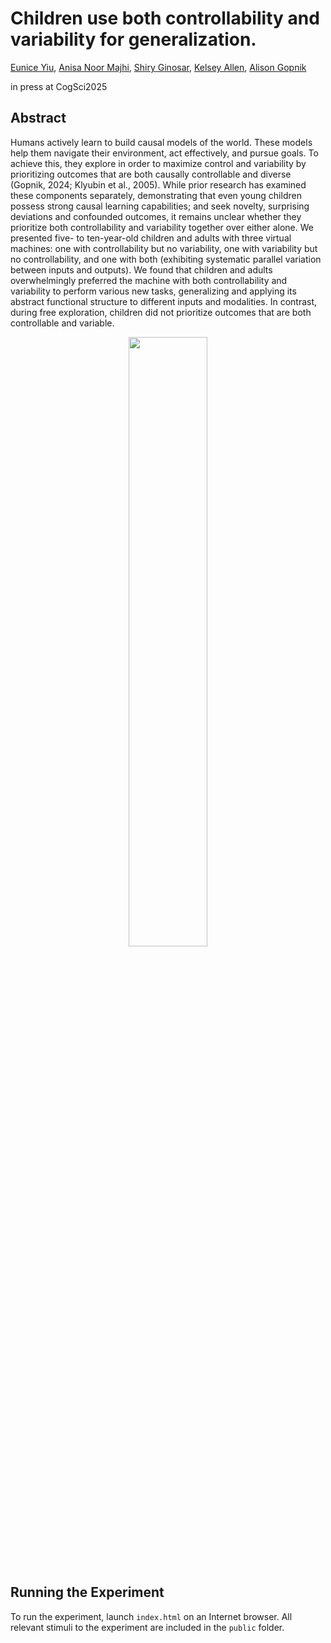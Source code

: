 # Children use both controllability and variability for generalization.
[Eunice Yiu](https://ey242.github.io/), [Anisa Noor Majhi](https://www.linkedin.com/in/anisamajhi), [Shiry Ginosar](https://shiry.ttic.edu/), [Kelsey Allen](https://k-r-allen.github.io/), [Alison Gopnik](http://alisongopnik.com/)

in press at CogSci2025

## Abstract

 Humans actively learn to build causal models of the world. These models help them navigate their environment, act effectively, and pursue goals. To achieve this, they explore in order to maximize control and variability by prioritizing outcomes that are both causally controllable and diverse (Gopnik, 2024; Klyubin et al., 2005). While prior research has examined these components separately, demonstrating that even young children possess strong causal learning capabilities; and seek novelty, surprising deviations and confounded outcomes, it remains unclear whether they prioritize both controllability and variability together over either alone. We presented five- to ten-year-old children and adults with three virtual machines: one with controllability but no variability, one with variability but no controllability, and one with both (exhibiting systematic parallel variation between inputs and outputs). We found that children and adults overwhelmingly preferred the machine with both controllability and variability to perform various new tasks, generalizing and applying its abstract functional structure to different inputs and modalities. In contrast, during free exploration, children did not prioritize outcomes that are both controllable and variable.


<div align="center">
    <img src="public/OVB.png" height="50%" width="50%">
</div>
<br>

## Running the Experiment

To run the experiment, launch `index.html` on an Internet browser. All relevant stimuli to the experiment are included in the `public` folder.
